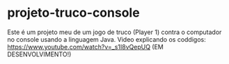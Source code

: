 # projeto-truco-console
Este é um projeto meu de um jogo de truco (Player 1) contra o computador no console usando a linguagem Java. Video explicando os coddigos: https://www.youtube.com/watch?v=_s1I8vQepUQ (EM DESENVOLVIMENTO!)
